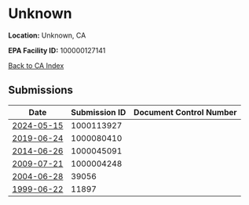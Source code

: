 # Unknown

**Location:** Unknown, CA

**EPA Facility ID:** 100000127141

[Back to CA Index](../../index.md)

## Submissions

| Date | Submission ID | Document Control Number |
|------|--------------|-------------------------|
| [2024-05-15](submissions/1000113927.md) | 1000113927 |  |
| [2019-06-24](submissions/1000080410.md) | 1000080410 |  |
| [2014-06-26](submissions/1000045091.md) | 1000045091 |  |
| [2009-07-21](submissions/1000004248.md) | 1000004248 |  |
| [2004-06-28](submissions/39056.md) | 39056 |  |
| [1999-06-22](submissions/11897.md) | 11897 |  |
